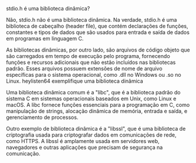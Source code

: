 stdio.h é uma biblioteca dinâmica?

Não, stdio.h não é uma biblioteca dinâmica. Na verdade, stdio.h é uma biblioteca de cabeçalho (header file), que contém declarações de funções, constantes e tipos de dados que são usados para entrada e saída de dados em programas em linguagem C.

As bibliotecas dinâmicas, por outro lado, são arquivos de código objeto que são carregados em tempo de execução pelo programa, fornecendo funções e recursos adicionais que não estão incluídos nas bibliotecas padrão. Esses arquivos possuem extensões de nome de arquivo específicas para o sistema operacional, como .dll no Windows ou .so no Linux.
heylisten64
exemplifique uma biblioteca dinâmica

Uma biblioteca dinâmica comum é a "libc", que é a biblioteca padrão do sistema C em sistemas operacionais baseados em Unix, como Linux e macOS. A libc fornece funções essenciais para a programação em C, como manipulação de strings, alocação dinâmica de memória, entrada e saída, e gerenciamento de processos.

Outro exemplo de biblioteca dinâmica é a "libssl", que é uma biblioteca de criptografia usada para criptografar dados em comunicações de rede, como HTTPS. A libssl é amplamente usada em servidores web, navegadores e outras aplicações que precisam de segurança na comunicação.
